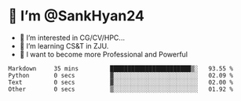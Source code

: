 # 👋 I’m @SankHyan24

- 👀 I’m interested in CG/CV/HPC...
- 🌱 I’m learning CS&T in ZJU.
- 💞️ I want to become more Professional and Powerful


<!---
SankHyan24/SankHyan24 is a ✨ special ✨ repository because its `README.md` (this file) appears on your GitHub profile.
You can click the Preview link to take a look at your changes.
--->
<!--START_SECTION:waka-->

```text
Markdown     35 mins         ███████████████████████▒░   93.55 %
Python       0 secs          ▓░░░░░░░░░░░░░░░░░░░░░░░░   02.09 %
Text         0 secs          ▓░░░░░░░░░░░░░░░░░░░░░░░░   02.00 %
Other        0 secs          ▒░░░░░░░░░░░░░░░░░░░░░░░░   01.92 %
```

<!--END_SECTION:waka-->
